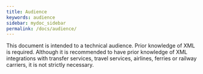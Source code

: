 ```yaml
---
title: Audience
keywords: audience
sidebar: mydoc_sidebar
permalink: /docs/audience/
---
```


This document is intended to a technical audience. Prior knowledge of
XML is required. Although it is recommended to have prior knowledge of
XML integrations with transfer services, travel services, airlines,
ferries or railway carriers, it is not strictly necessary.
